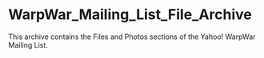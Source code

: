 # WarpWar_Mailing_List_File_Archive
This archive contains the Files and Photos sections of the Yahoo! WarpWar Mailing List.